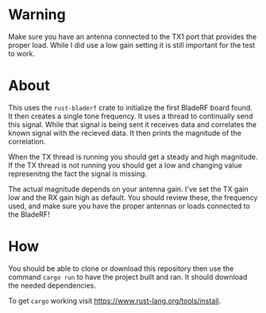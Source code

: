 # Warning

Make sure you have an antenna connected to the TX1 port that provides the proper load. 
While I did use a low gain setting it is still important for the test to work.

# About

This uses the `rust-bladerf` crate to initialize the first BladeRF board found. It then
creates a single tone frequency. It uses a thread to continually send this signal. While
that signal is being sent it receives data and correlates the known signal with the
recieved data. It then prints the magnitude of the correlation.

When the TX thread is running you should get a steady and high magnitude. If the TX
thread is not running you should get a low and changing value represenitng the fact
the signal is missing.

The actual magnitude depends on your antenna gain. I've set the TX gain low and the
RX gain high as default. You should review these, the frequency used, and make sure
you have the proper antennas or loads connected to the BladeRF!

# How

You should be able to clone or download this repository then use the command
`cargo run` to have the project built and ran. It should download the needed
dependencies.

To get `cargo` working visit https://www.rust-lang.org/tools/install.
